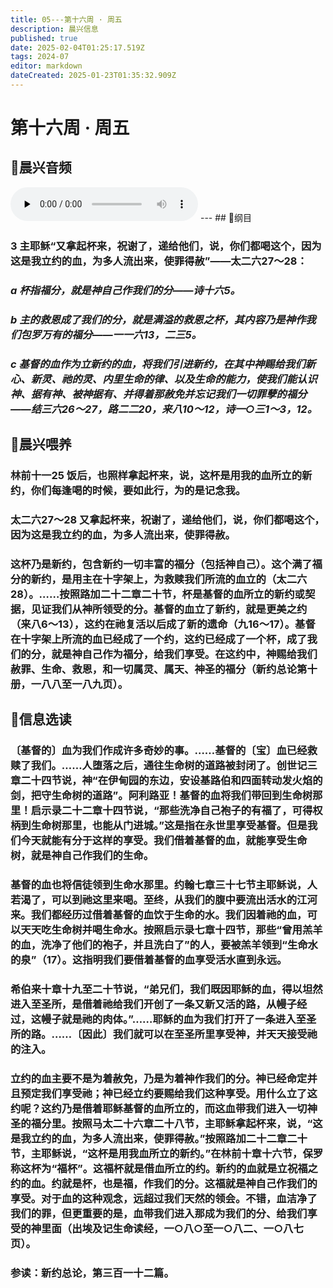 ```yaml
---
title: 05---第十六周 · 周五
description: 晨兴信息
published: true
date: 2025-02-04T01:25:17.519Z
tags: 2024-07
editor: markdown
dateCreated: 2025-01-23T01:35:32.909Z
---
```


# 第十六周 · 周五
## 🎵晨兴音频
<audio id="audio" controls="" preload="none">
      <source id="mp3" src="/2024-07/week16/week16day5.mp3">
</audio>
---
## 📖纲目

### 3	主耶稣“又拿起杯来，祝谢了，递给他们，说，你们都喝这个，因为这是我立约的血，为多人流出来，使罪得赦”——太二六27～28：

### *a	杯指福分，就是神自己作我们的分——诗十六5。*

### *b	主的救恩成了我们的分，就是满溢的救恩之杯，其内容乃是神作我们包罗万有的福分——一一六13，二三5。*

### *c	基督的血作为立新约的血，将我们引进新约，在其中神赐给我们新心、新灵、祂的灵、内里生命的律、以及生命的能力，使我们能认识神、据有神、被神据有、并得着那赦免并忘记我们一切罪孽的福分——结三六26～27，路二二20，来八10～12，诗一○三1～3，12。*

## 📖晨兴喂养

### **林前十一25**    **饭后，也照样拿起杯来，说，这杯是用我的血所立的新约，你们每逢喝的时候，要如此行，为的是记念我。**

### **太二六27～28**    **又拿起杯来，祝谢了，递给他们，说，你们都喝这个，因为这是我立约的血，为多人流出来，使罪得赦。**

### 这杯乃是新约，包含新约一切丰富的福分（包括神自己）。这个满了福分的新约，是用主在十字架上，为救赎我们所流的血立的（太二六28）。……按照路加二十二章二十节，杯是基督的血所立的新约或契据，见证我们从神所领受的分。基督的血立了新约，就是更美之约（来八6～13），这约在祂复活以后成了新的遗命（九16～17）。基督在十字架上所流的血已经成了一个约，这约已经成了一个杯，成了我们的分，就是神自己作为福分，给我们享受。在这约中，神赐给我们赦罪、生命、救恩，和一切属灵、属天、神圣的福分（新约总论第十册，一八八至一八九页）。

## 📖信息选读

### 〔基督的〕血为我们作成许多奇妙的事。……基督的〔宝〕血已经救赎了我们。……人堕落之后，通往生命树的道路被封闭了。创世记三章二十四节说，神“在伊甸园的东边，安设基路伯和四面转动发火焰的剑，把守生命树的道路”。阿利路亚！基督的血将我们带回到生命树那里！启示录二十二章十四节说，“那些洗净自己袍子的有福了，可得权柄到生命树那里，也能从门进城。”这是指在永世里享受基督。但是我们今天就能有分于这样的享受。我们借着基督的血，就能享受生命树，就是神自己作我们的生命。

### 基督的血也将信徒领到生命水那里。约翰七章三十七节主耶稣说，人若渴了，可以到祂这里来喝。至终，从我们的腹中要流出活水的江河来。我们都经历过借着基督的血饮于生命的水。我们因着祂的血，可以天天吃生命树并喝生命水。按照启示录七章十四节，那些“曾用羔羊的血，洗净了他们的袍子，并且洗白了”的人，要被羔羊领到“生命水的泉”（17）。这指明我们要借着基督的血享受活水直到永远。

### 希伯来十章十九至二十节说，“弟兄们，我们既因耶稣的血，得以坦然进入至圣所，是借着祂给我们开创了一条又新又活的路，从幔子经过，这幔子就是祂的肉体。”……耶稣的血为我们打开了一条进入至圣所的路。……〔因此〕我们就可以在至圣所里享受神，并天天接受祂的注入。

### 立约的血主要不是为着赦免，乃是为着神作我们的分。神已经命定并且预定我们享受祂；神已经立约要赐给我们这种享受。用什么立了这约呢？这约乃是借着耶稣基督的血所立的，而这血带我们进入一切神圣的福分里。按照马太二十六章二十八节，主耶稣拿起杯来，说，“这是我立约的血，为多人流出来，使罪得赦。”按照路加二十二章二十节，主耶稣说，“这杯是用我血所立的新约。”在林前十章十六节，保罗称这杯为“福杯”。这福杯就是借血所立的约。新约的血就是立祝福之约的血。约就是杯，也是福，作我们的分。这福就是神自己作我们的享受。对于血的这种观念，远超过我们天然的领会。不错，血洁净了我们的罪，但更重要的是，血带我们进入那成为我们的分、给我们享受的神里面（出埃及记生命读经，一○八○至一○八二、一○八七页）。

### 参读：新约总论，第三百一十二篇。
<!-- Google tag (gtag.js) -->
<script async src="https://www.googletagmanager.com/gtag/js?id=G-1P8709Z16T"></script>
<script>
  window.dataLayer = window.dataLayer || [];
  function gtag(){dataLayer.push(arguments);}
  gtag('js', new Date());

  gtag('config', 'G-1P8709Z16T');
</script>